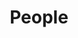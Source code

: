 ---
layout: page
title: People
nav: true
dropdown: true
children: 
    - title: Steve Drew
      permalink: https://drewsteve.com
    - title: divider
    - title: Jiajun Wu
      permalink: https://drewsteve.com
---